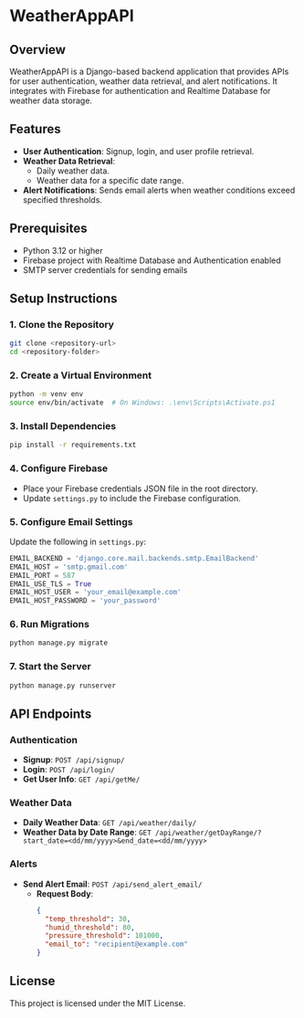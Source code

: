 # WeatherAppAPI

## Overview
WeatherAppAPI is a Django-based backend application that provides APIs for user authentication, weather data retrieval, and alert notifications. It integrates with Firebase for authentication and Realtime Database for weather data storage.

## Features
- **User Authentication**: Signup, login, and user profile retrieval.
- **Weather Data Retrieval**:
  - Daily weather data.
  - Weather data for a specific date range.
- **Alert Notifications**: Sends email alerts when weather conditions exceed specified thresholds.

## Prerequisites
- Python 3.12 or higher
- Firebase project with Realtime Database and Authentication enabled
- SMTP server credentials for sending emails

## Setup Instructions

### 1. Clone the Repository
```bash
git clone <repository-url>
cd <repository-folder>
```

### 2. Create a Virtual Environment
```bash
python -m venv env
source env/bin/activate  # On Windows: .\env\Scripts\Activate.ps1
```

### 3. Install Dependencies
```bash
pip install -r requirements.txt
```

### 4. Configure Firebase
- Place your Firebase credentials JSON file in the root directory.
- Update `settings.py` to include the Firebase configuration.

### 5. Configure Email Settings
Update the following in `settings.py`:
```python
EMAIL_BACKEND = 'django.core.mail.backends.smtp.EmailBackend'
EMAIL_HOST = 'smtp.gmail.com'
EMAIL_PORT = 587
EMAIL_USE_TLS = True
EMAIL_HOST_USER = 'your_email@example.com'
EMAIL_HOST_PASSWORD = 'your_password'
```

### 6. Run Migrations
```bash
python manage.py migrate
```

### 7. Start the Server
```bash
python manage.py runserver
```

## API Endpoints

### Authentication
- **Signup**: `POST /api/signup/`
- **Login**: `POST /api/login/`
- **Get User Info**: `GET /api/getMe/`

### Weather Data
- **Daily Weather Data**: `GET /api/weather/daily/`
- **Weather Data by Date Range**: `GET /api/weather/getDayRange/?start_date=<dd/mm/yyyy>&end_date=<dd/mm/yyyy>`

### Alerts
- **Send Alert Email**: `POST /api/send_alert_email/`
  - **Request Body**:
    ```json
    {
      "temp_threshold": 30,
      "humid_threshold": 80,
      "pressure_threshold": 101000,
      "email_to": "recipient@example.com"
    }
    ```

## License
This project is licensed under the MIT License.
